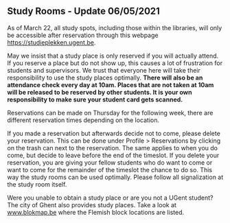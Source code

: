 ## Study Rooms - Update 06/05/2021
As of March 22, all study spots, including those within the libraries, will only be accessible after reservation through this webpage https://studieplekken.ugent.be.

May we insist that a study place is only reserved if you will actually attend. If you reserve a place but do not show up, this causes a lot of frustration for students and supervisors. We trust that everyone here will take their responsibility to use the study places optimally. **There will also be an attendance check every day at 10am. Places that are not taken at 10am will be released to be reserved by other students. It is your own responsibility to make sure your student card gets scanned.**

Reservations can be made on Thursday for the following week, there are different reservation times depending on the location.

If you made a reservation but afterwards decide not to come, please delete your reservation. This can be done under Profile > Reservations by clicking on the trash can next to the reservation. The same applies to when you do come, but decide to leave before the end of the timeslot. If you delete your reservation, you are giving your fellow students who do want to come or want to come for the remainder of the timeslot the chance to do so. This way the study rooms can be used optimally. Please follow all signalization at the study room itself.

Were you unable to obtain a study place or are you not a UGent student? The city of Ghent also provides study places. Take a look at www.blokmap.be  where the Flemish block locations are listed.
